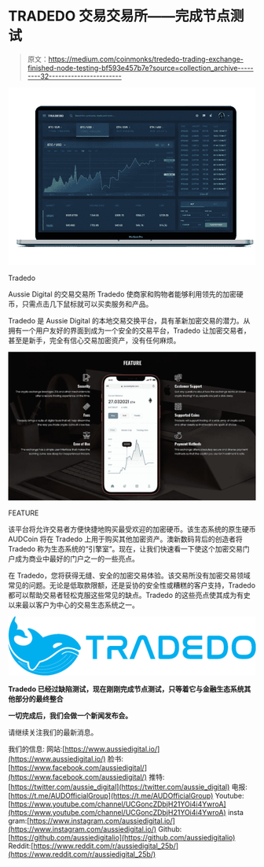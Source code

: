 # TRADEDO 交易交易所——完成节点测试

> 原文：<https://medium.com/coinmonks/trededo-trading-exchange-finished-node-testing-bf593e457b7e?source=collection_archive---------32----------------------->

![](img/e7af9dfdc7913c0ffe4a61fe3e740a6c.png)

Tradedo

Aussie Digital 的交易交易所 Tradedo 使商家和购物者能够利用领先的加密硬币，只需点击几下鼠标就可以买卖服务和产品。

Tradedo 是 Aussie Digital 的本地交易交换平台，具有革新加密交易的潜力。从拥有一个用户友好的界面到成为一个安全的交易平台，Tradedo 让加密交易者，甚至是新手，完全有信心交易加密资产，没有任何麻烦。

![](img/7eba956a434f20162b2661b7402b24e3.png)

FEATURE

该平台将允许交易者方便快捷地购买最受欢迎的加密硬币。该生态系统的原生硬币 AUDCoin 将在 Tradedo 上用于购买其他加密资产。澳新数码背后的创造者将 Tradedo 称为生态系统的“引擎室”。现在，让我们快速看一下使这个加密交易门户成为商业中最好的门户之一的一些亮点。

在 Tradedo，您将获得无缝、安全的加密交易体验。该交易所没有加密交易领域常见的问题。无论是低取款限额，还是妥协的安全性或糟糕的客户支持，Tradedo 都可以帮助交易者轻松克服这些常见的缺点。Tradedo 的这些亮点使其成为有史以来最以客户为中心的交易生态系统之一。

![](img/d9c5b193176b0711c9ed5364a04b564b.png)

**Tradedo 已经过缺陷测试，现在刚刚完成节点测试，只等着它与金融生态系统其他部分的最终整合**

**一切完成后，我们会做一个新闻发布会。**

请继续关注我们的最新消息。

我们的信息:
网站:[https://www.aussiedigital.io/](https://www.aussiedigital.io/)
脸书:[https://www.facebook.com/aussiedigital/](https://www.facebook.com/aussiedigital/)
推特:[https://twitter.com/aussie_digital](https://twitter.com/aussie_digital)
电报:[https://t.me/AUDOfficialGroup](https://t.me/AUDOfficialGroup)
Youtube:[https://www.youtube.com/channel/UCGoncZDbjH21YOi4i4YwroA](https://www.youtube.com/channel/UCGoncZDbjH21YOi4i4YwroA)
insta gram:[https://www.instagram.com/aussiedigital.io/](https://www.instagram.com/aussiedigital.io/)
Github:[https://github.com/aussiedigitalio](https://github.com/aussiedigitalio)
Reddit:[https://www.reddit.com/r/aussiedigital_25b/](https://www.reddit.com/r/aussiedigital_25b/)